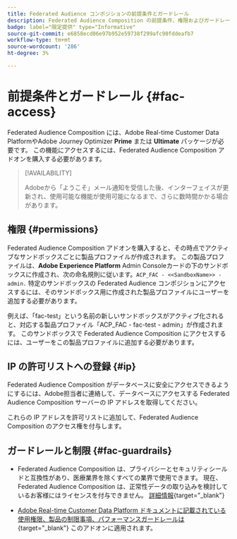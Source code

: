 ```yaml
---
title: Federated Audience コンポジションの前提条件とガードレール
description: Federated Audience Composition の前提条件、権限およびガードレールについて説明します
badge: label="限定提供" type="Informative"
source-git-commit: e6858ecd06e97b952e59738f299afc90fddeafb7
workflow-type: tm+mt
source-wordcount: '286'
ht-degree: 3%

---
```


# 前提条件とガードレール {#fac-access}

Federated Audience Composition には、Adobe Real-time Customer Data PlatformやAdobe Journey Optimizer **Prime** または **Ultimate** パッケージが必要です。 この機能にアクセスするには、Federated Audience Composition アドオンを購入する必要があります。

>[!AVAILABILITY]
>
>Adobeから「ようこそ」メール通知を受信した後、インターフェイスが更新され、使用可能な機能が使用可能になるまで、さらに数時間かかる場合があります。

## 権限 {#permissions}

Federated Audience Composition アドオンを購入すると、その時点でアクティブなサンドボックスごとに製品プロファイルが作成されます。 この製品プロファイルは、**Adobe Experience Platform** Admin Consoleカードの下のサンドボックスに作成され、次の命名規則に従います。`ACP_FAC - <<SandboxName>> - admin.` 特定のサンドボックスの Federated Audience コンポジションにアクセスするには、そのサンドボックス用に作成された製品プロファイルにユーザーを追加する必要があります。

例えば、「fac-test」という名前の新しいサンドボックスがアクティブ化されると、対応する製品プロファイル「ACP_FAC - fac-test - admin」が作成されます。 このサンドボックスで Federated Audience Composition にアクセスするには、ユーザーをこの製品プロファイルに追加する必要があります。

## IP の許可リストへの登録 {#ip}

Federated Audience Composition がデータベースに安全にアクセスできるようにするには、Adobe担当者に連絡して、データベースにアクセスする Federated Audience Composition サーバーの IP アドレスを取得してください。

これらの IP アドレスを許可リストに追加して、Federated Audience Composition のアクセス権を付与します。

## ガードレールと制限 {#fac-guardrails}

* Federated Audience Composition は、プライバシーとセキュリティシールドと互換性があり、医療業界を除くすべての業界で使用できます。 現在、Federated Audience Composition は、正常性データの取り込みを検討しているお客様にはライセンスを付与できません。 [詳細情報](https://experienceleague.adobe.com/en/docs/events/customer-data-management-voices-recordings/governance/healthcare-shield){target="_blank"}

* [Adobe Real-time Customer Data Platform ドキュメントに記載されている使用権限、製品の制限事項、パフォーマンスガードレールは ](https://experienceleague.adobe.com/en/docs/experience-platform/profile/guardrails){target="_blank"} このアドオンに適用されます。
